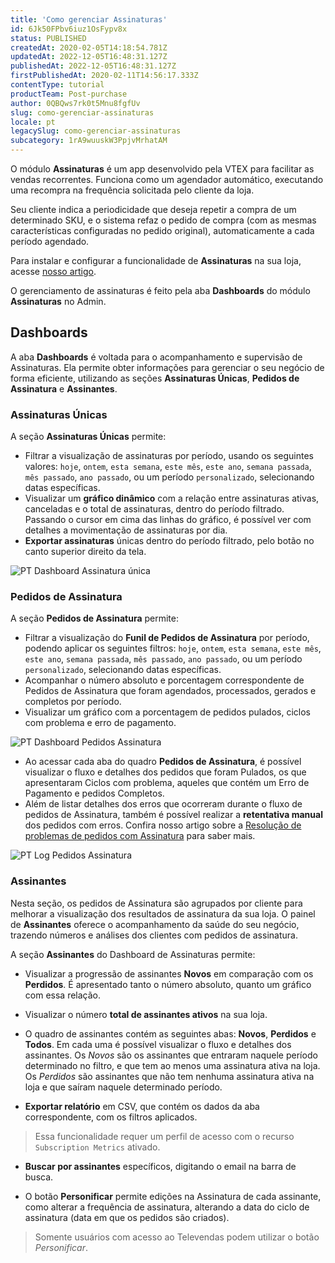 ```yaml
---
title: 'Como gerenciar Assinaturas'
id: 6Jk50FPbv6iuz1OsFypv8x
status: PUBLISHED
createdAt: 2020-02-05T14:18:54.781Z
updatedAt: 2022-12-05T16:48:31.127Z
publishedAt: 2022-12-05T16:48:31.127Z
firstPublishedAt: 2020-02-11T14:56:17.333Z
contentType: tutorial
productTeam: Post-purchase
author: 0QBQws7rk0t5Mnu8fgfUv
slug: como-gerenciar-assinaturas
locale: pt
legacySlug: como-gerenciar-assinaturas
subcategory: 1rA9wuuskW3PpjvMrhatAM
---
```


O módulo **Assinaturas** é um app desenvolvido pela VTEX para facilitar as vendas recorrentes. Funciona como um agendador automático, executando uma recompra na frequência solicitada pelo cliente da loja.

Seu cliente indica a periodicidade que deseja repetir a compra de um determinado SKU, e o sistema refaz o pedido de compra (com as mesmas características configuradas no pedido original), automaticamente a cada período agendado.

Para instalar e configurar a funcionalidade de **Assinaturas** na sua loja, acesse [nosso artigo](https://help.vtex.com/pt/tutorial/como-configurar-assinatura-v2--1FA9dfE7vJqxBna9Nft5Sj).

O gerenciamento de assinaturas é feito pela aba **Dashboards** do módulo **Assinaturas** no Admin.

## Dashboards

A aba **Dashboards** é voltada para o acompanhamento e supervisão de Assinaturas. Ela permite obter informações para gerenciar o seu negócio de forma eficiente, utilizando as seções **Assinaturas Únicas**, **Pedidos de Assinatura** e **Assinantes**.  

### Assinaturas Únicas

A seção **Assinaturas Únicas** permite:

- Filtrar a visualização de assinaturas por período, usando os seguintes valores: `hoje`, `ontem`, `esta semana`, `este mês`, `este ano`, `semana passada`, `mês passado`, `ano passado`, ou um período `personalizado`, selecionando datas específicas. 
- Visualizar um **gráfico dinâmico** com a relação entre assinaturas ativas, canceladas e o total de assinaturas, dentro do período filtrado. Passando o cursor em cima das linhas do gráfico, é possível ver com detalhes a movimentação de assinaturas por dia.
- **Exportar assinaturas** únicas dentro do período filtrado, pelo botão no canto superior direito da tela.

 ![PT Dashboard Assinatura única](https://images.ctfassets.net/alneenqid6w5/Dbqw5LPyrXvpT3tElkIXY/89e5fa3647a3e02e5b399e464ce03003/PT_Dashboard_Assinatura___nica.png)

### Pedidos de Assinatura

A seção **Pedidos de Assinatura** permite:

- Filtrar a visualização do **Funil de Pedidos de Assinatura** por período, podendo aplicar os seguintes filtros: `hoje`, `ontem`, `esta semana`, `este mês`, `este ano`, `semana passada`, `mês passado`, `ano passado`, ou um período `personalizado`, selecionando datas específicas.   
- Acompanhar o número absoluto e porcentagem correspondente de Pedidos de Assinatura que foram agendados, processados, gerados e completos por período.  
- Visualizar um gráfico com a porcentagem de pedidos pulados, ciclos com problema e erro de pagamento.  

![PT Dashboard Pedidos Assinatura](https://images.ctfassets.net/alneenqid6w5/20rYypV5vnYXo42CdCf0ms/3481a1af5bbee24d02b34a39ae03e723/PT_Dashboard_Pedidos_Assinatura.png)

- Ao acessar cada aba do quadro **Pedidos de Assinatura**, é possível visualizar o fluxo e detalhes dos pedidos que foram Pulados, os que apresentaram Ciclos com problema, aqueles que contém um Erro de Pagamento e pedidos Completos.    
- Além de listar detalhes dos erros que ocorreram durante  o fluxo de pedidos de Assinatura, também é possível realizar a **retentativa manual** dos pedidos com erros. Confira nosso artigo sobre a [Resolução de problemas de pedidos com Assinatura](https://help.vtex.com/pt/tutorial/como-solucionar-pedidos-de-assinatura-com-erros--uLL8AYBGdtAmbbdL5gRCf) para saber mais. 

![PT Log Pedidos Assinatura](https://images.ctfassets.net/alneenqid6w5/77DV2slShCKyXY0pKJyTl2/b1e8ed161f7be8bdbf417a68c058a268/PT_Log_Pedidos_Assinatura.png)

### Assinantes

Nesta seção, os pedidos de Assinatura são agrupados por cliente para melhorar a visualização dos resultados de assinatura da sua loja. O painel de **Assinantes** oferece o acompanhamento da saúde do seu negócio, trazendo números e análises dos clientes com pedidos de assinatura.

A seção **Assinantes** do Dashboard de Assinaturas permite:

- Visualizar a progressão de assinantes **Novos** em comparação com os **Perdidos**. É apresentado tanto o número absoluto, quanto um gráfico com essa relação. 

- Visualizar o número **total de assinantes ativos** na sua loja.

- O quadro de assinantes contém as seguintes abas: **Novos**, **Perdidos** e **Todos**. Em cada uma é possível visualizar o fluxo e detalhes dos assinantes. Os *Novos* são os assinantes que entraram naquele período determinado no filtro, e que tem ao menos uma assinatura ativa na loja. Os *Perdidos* são assinantes que não tem nenhuma assinatura ativa na loja e que saíram naquele determinado período.

- **Exportar relatório** em CSV, que contém os dados da aba correspondente, com os filtros aplicados. 
> Essa funcionalidade requer um perfil de acesso com o recurso `Subscription Metrics` ativado. 

- **Buscar por assinantes** específicos, digitando o email na barra de busca.

- O botão **Personificar** permite edições na Assinatura de cada assinante, como  alterar a frequência de assinatura, alterando a data do ciclo de assinatura (data em que os pedidos são criados). 
> Somente usuários com acesso ao Televendas podem utilizar o botão *Personificar*.
